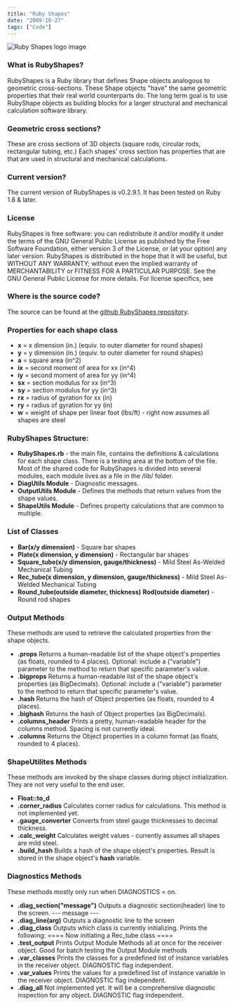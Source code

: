 ```yaml
---
title: "Ruby Shapes"
date: "2009-10-27"
tags: ["Code"]
---
```


![Ruby Shapes logo image](../images/rubyshapeslogo.png)

### What is RubyShapes?

RubyShapes is a Ruby library that defines Shape objects analogous to geometric cross-sections. These Shape objects "have" the same geometric properties that their real world counterparts do. The long term goal is to use RubyShape objects as building blocks for a larger structural and mechanical calculation software library.

### Geometric cross sections?

These are cross sections of 3D objects (square rods, circular rods, rectangular tubing, etc.) Each shapes' cross section has properties that are that are used in structural and mechanical calculations.

### Current version?

The current version of RubyShapes is v0.2.9.1. It has been tested on Ruby 1.8 & later.

### License

RubyShapes is free software: you can redistribute it and/or modify it under the terms of the GNU General Public License as published by the Free Software Foundation, either version 3 of the License, or (at your option) any later version. RubyShapes is distributed in the hope that it will be useful, but WITHOUT ANY WARRANTY; without even the implied warranty of MERCHANTABILITY or FITNESS FOR A PARTICULAR PURPOSE. See the GNU General Public License for more details. For license specifics, see

### Where is the source code?

The source can be found at the [github RubyShapes repository](http://github.com/mdjordan/RubyShapes/tree/master).

### Properties for each shape class

* **x** = x dimension (in.) (equiv. to outer diameter for round shapes)
* **y** = y dimension (in.) (equiv. to outer diameter for round shapes)
* **a** = square area (in^2)
* **ix** = second moment of area for xx (in^4)
* **iy** = second moment of area for yy (in^4)
* **sx** = section modulus for xx (in^3)
* **sy** = section modulus for yy (in^3)
* **rx** = radius of gyration for xx (in)
* **ry** = radius of gyration for yy (in)
* **w** = weight of shape per linear foot (lbs/ft) - right now assumes all shapes are steel

### RubyShapes Structure:

* **RubyShapes.rb** - the main file, contains the definitions & calculations for each shape class. There is a testing area at the bottom of the file. Most of the shared code for RubyShapes is divided into several modules, each module lives as a file in the /lib/ folder.
* **DiagUtils Module** - Diagnostic messages.
* **OutputUtils Module** - Defines the methods that return values from the shape values.
* **ShapeUtils Module** - Defines property calculations that are common to multiple.

### List of Classes

* **Bar(x/y dimension)** - Square bar shapes
* **Plate(x dimension, y dimension)** - Rectangular bar shapes
* **Square\_tube(x/y dimension, gauge/thickness)** - Mild Steel As-Welded Mechanical Tubing
* **Rec\_tube(x dimension, y dimension, gauge/thickness)** - Mild Steel As-Welded Mechanical Tubing
* **Round\_tube(outside diameter, thickness)** **Rod(outside diameter)** - Round rod shapes

### Output Methods

These methods are used to retrieve the calculated properties from the shape objects.

* **.props** Returns a human-readable list of the shape object's properties (as floats, rounded to 4 places). Optional: include a ("variable") parameter to the method to return that specific parameter's value.
* **.bigprops** Returns a human-readable list of the shape object's properties (as BigDecimals). Optional: include a ("variable") parameter to the method to return that specific parameter's value.
* **.hash** Returns the hash of Object properties (as floats, rounded to 4 places).
* **.bighash** Returns the hash of Object properties (as BigDecimals).
* **.columns\_header** Prints a pretty, human-readable header for the columns method. Spacing is not currently ideal.
* **.columns** Returns the Object properties in a column format (as floats, rounded to 4 places).

### ShapeUtilites Methods

These methods are invoked by the shape classes during object initialization. They are not very useful to the end user.

* **Float::to\_d**
* **.corner\_radius** Calculates corner radius for calculations. This method is not implemented yet.
* **.gauge\_converter** Converts from steel gauge thicknesses to decimal thickness.
* **.calc\_weight** Calculates weight values - currently assumes all shapes are mild steel.
* **.build\_hash** Builds a hash of the shape object's properties. Result is stored in the shape object's **hash** variable.

### Diagnostics Methods

These methods mostly only run when DIAGNOSTICS = on.

* **.diag\_section("message")** Outputs a diagnostic section(header) line to the screen. --- message ---
* **.diag\_line(arg)** Outputs a diagnostic line to the screen
* **.diag\_class** Outputs which class is currently initializing. Prints the following: ==== Now initiating a Rec\_tube class ====
* **.test\_output** Prints Output Module Methods all at once for the receiver object. Good for batch testing the Output Module methods
* **.var\_classes** Prints the classes for a predefined list of instance variables in the receiver object. DIAGNOSTIC flag independent.
* **.var\_values** Prints the values for a predefined list of instance variable in the receiver object. DIAGNOSTIC flag independent.
* **.diag\_all** Not implemented yet. It will be a comprehensive diagnostic inspection for any object. DIAGNOSTIC flag independent.
